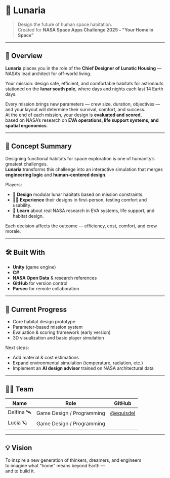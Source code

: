 # 🌙 Lunaria

> Design the future of human space habitation.  
> Created for **NASA Space Apps Challenge 2025 – "Your Home in Space"**

---

## 🧭 Overview

**Lunaria** places you in the role of the **Chief Designer of Lunatic Housing** —  
NASA’s lead architect for off-world living.

Your mission: design safe, efficient, and comfortable habitats for astronauts  
stationed on the **lunar south pole**, where days and nights each last 14 Earth days.

Every mission brings new parameters — crew size, duration, objectives —  
and your layout will determine their survival, comfort, and success.  
At the end of each mission, your design is **evaluated and scored**,  
based on NASA’s research on **EVA operations, life support systems, and spatial ergonomics**.

---

## 🌌 Concept Summary

Designing functional habitats for space exploration is one of humanity’s greatest challenges.  
**Lunaria** transforms this challenge into an interactive simulation that merges **engineering logic** and **human-centered design**.

Players:
- 🧱 **Design** modular lunar habitats based on mission constraints.  
- 👩‍🚀 **Experience** their designs in first-person, testing comfort and usability.  
- 🔬 **Learn** about real NASA research in EVA systems, life support, and habitat design.  

Each decision affects the outcome — efficiency, cost, comfort, and crew morale.

---

## 🛠️ Built With
- **Unity** (game engine)  
- **C#**  
- **NASA Open Data** & research references  
- **GitHub** for version control  
- **Parsec** for remote collaboration  

---

## 🚧 Current Progress
- Core habitat design prototype  
- Parameter-based mission system  
- Evaluation & scoring framework (early version)  
- 3D visualization and basic player simulation  

Next steps:
- Add material & cost estimations  
- Expand environmental simulation (temperature, radiation, etc.)  
- Implement an **AI design advisor** trained on NASA architectural data  

---

## 👩‍🚀 Team
| Name | Role | GitHub |
|------|------|---------|
| Delfina 🛰️ | Game Design / Programming | [@equisdel](https://github.com/tuusuario) |
| Lucia 🪐 | Game Design / Programming	 |  |

---

## 💡 Vision
To inspire a new generation of thinkers, dreamers, and engineers  
to imagine what “home” means beyond Earth —  
and to build it.
